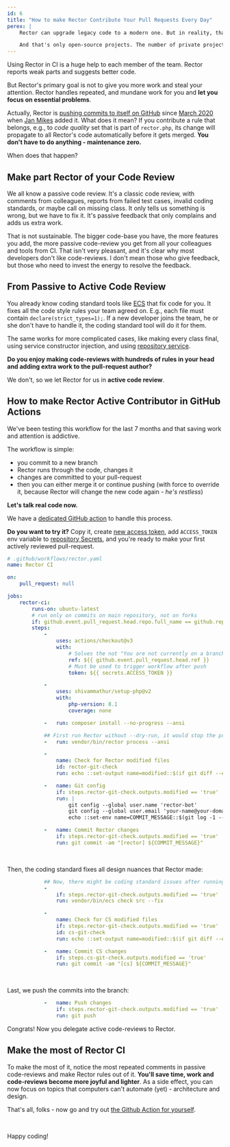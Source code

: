 ```yaml
---
id: 6
title: "How to make Rector Contribute Your Pull Requests Every Day"
perex: |
    Rector can upgrade legacy code to a modern one. But in reality, that's ~5 % of usage. On the other hand, **more than [300 projects](https://packagist.org/packages/rector/rector/dependents?order_by=downloads) use Rector daily**, on every commit in Github Actions, Travis, and Gitlab CI.

    And that's only open-source projects. The number of private projects using Rector would be much higher.
---
```


Using Rector in CI is a huge help to each member of the team. Rector reports weak parts and suggests better code.

But Rector's primary goal is not to give you more work and steal your attention. Rector handles repeated, and mundane work for you and **let you focus on essential problems**.

Actually, Rector is [pushing commits to itself on GitHub](http://github.com/rectorphp/rector) since [March 2020](https://github.com/rectorphp/rector/pull/3013/files) when [Jan Mikes](https://github.com/JanMikes) added it. What does it mean? If you contribute a rule that belongs, e.g., to *code quality* set that is part of `rector.php`, its change will propagate to all Rector's code automatically before it gets merged. **You don't have to do anything - maintenance zero.**

When does that happen?

## Make part Rector of your Code Review

We all know a passive code review. It's a classic code review, with comments from colleagues, reports from failed test cases, invalid coding standards, or maybe call on missing class. It only tells us something is wrong, but we have to fix it. It's passive feedback that only complains and adds us extra work.

That is not sustainable. The bigger code-base you have, the more features you add, the more passive code-review you get from all your colleagues and tools from CI. That isn't very pleasant, and it's clear why most developers don't like code-reviews. I don't mean those who give feedback, but those who need to invest the energy to resolve the feedback.

## From Passive to Active Code Review

You already know coding standard tools like [ECS](https://github.com/easy-coding-standard/easy-coding-standard) that fix code for you. It fixes all the code style rules your team agreed on. E.g., each file must contain `declare(strict_types=1);`. If a new developer joins the team, he or she don't have to handle it, the coding standard tool will do it for them.

The same works for more complicated cases, like making every class final, using service constructor injection, and using [repository service](https://tomasvotruba.com/blog/2017/10/16/how-to-use-repository-with-doctrine-as-service-in-symfony/).

**Do you enjoy making code-reviews with hundreds of rules in your head and adding extra work to the pull-request author?**

We don't, so we let Rector for us in **active code review**.

## How to make Rector Active Contributor in GitHub Actions

We've been testing this workflow for the last 7 months and that saving work and attention is addictive.

The workflow is simple:

- you commit to a new branch
- Rector runs through the code, changes it
- changes are committed to your pull-request
- then you can either merge it or continue pushing (with force to override it, because Rector will change the new code again - *he's restless*)

**Let's talk real code now.**

We have a [dedicated GitHub action](https://github.com/TomasVotruba/unused-public/blob/main/.github/workflows/rector.yaml) to handle this process.

**Do you want to try it?** Copy it, create [new access token](https://github.com/settings/tokens), add `ACCESS_TOKEN` env variable to [repository Secrets](https://github.com/TomasVotruba/unused-public/settings/secrets), and you're ready to make your first actively reviewed pull-request.

```yaml
# .github/workflows/rector.yaml
name: Rector CI

on:
    pull_request: null

jobs:
    rector-ci:
        runs-on: ubuntu-latest
        # run only on commits on main repository, not on forks
        if: github.event.pull_request.head.repo.full_name == github.repository
        steps:
            -
                uses: actions/checkout@v3
                with:
                    # Solves the not "You are not currently on a branch" problem, see https://github.com/actions/checkout/issues/124#issuecomment-586664611
                    ref: ${{ github.event.pull_request.head.ref }}
                    # Must be used to trigger workflow after push
                    token: ${{ secrets.ACCESS_TOKEN }}

            -
                uses: shivammathur/setup-php@v2
                with:
                    php-version: 8.1
                    coverage: none

            -   run: composer install --no-progress --ansi

            ## First run Rector without --dry-run, it would stop the process with exit 1 here
            -   run: vendor/bin/rector process --ansi

            -
                name: Check for Rector modified files
                id: rector-git-check
                run: echo ::set-output name=modified::$(if git diff --exit-code --no-patch; then echo "false"; else echo "true"; fi)

            -   name: Git config
                if: steps.rector-git-check.outputs.modified == 'true'
                run: |
                    git config --global user.name 'rector-bot'
                    git config --global user.email 'your-name@your-domain.com'
                    echo ::set-env name=COMMIT_MESSAGE::$(git log -1 --pretty=format:"%s")

            -   name: Commit Rector changes
                if: steps.rector-git-check.outputs.modified == 'true'
                run: git commit -am "[rector] ${COMMIT_MESSAGE}"
```

<br>

Then, the coding standard fixes all design nuances that Rector made:

```yaml
            ## Now, there might be coding standard issues after running Rector
            -
                if: steps.rector-git-check.outputs.modified == 'true'
                run: vendor/bin/ecs check src --fix

            -
                name: Check for CS modified files
                if: steps.rector-git-check.outputs.modified == 'true'
                id: cs-git-check
                run: echo ::set-output name=modified::$(if git diff --exit-code --no-patch; then echo "false"; else echo "true"; fi)

            -   name: Commit CS changes
                if: steps.cs-git-check.outputs.modified == 'true'
                run: git commit -am "[cs] ${COMMIT_MESSAGE}"
```

<br>

Last, we push the commits into the branch:

```yaml
            -   name: Push changes
                if: steps.rector-git-check.outputs.modified == 'true'
                run: git push
```


Congrats! Now you delegate active code-reviews to Rector.

## Make the most of Rector CI

To make the most of it, notice the most repeated comments in passive code-reviews and make Rector rules out of it.
**You'll save time, work and code-reviews become more joyful and lighter**. As a side effect, you can now focus on topics that computers can't automate (yet) - architecture and design.

That's all, folks - now go and try out [the Github Action for yourself](https://github.com/TomasVotruba/unused-public/blob/main/.github/workflows/rector.yaml).

<br>

Happy coding!
